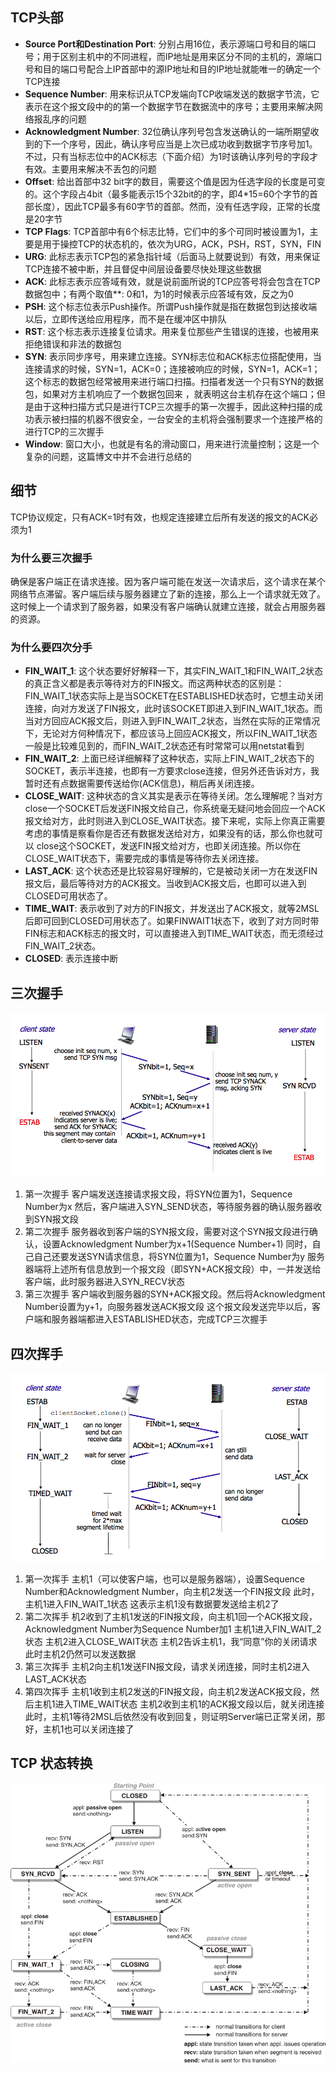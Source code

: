 ## TCP头部

- **Source Port和Destination Port**: 分别占用16位，表示源端口号和目的端口号；用于区别主机中的不同进程，而IP地址是用来区分不同的主机的，源端口号和目的端口号配合上IP首部中的源IP地址和目的IP地址就能唯一的确定一个TCP连接
- **Sequence Number**: 用来标识从TCP发端向TCP收端发送的数据字节流，它表示在这个报文段中的的第一个数据字节在数据流中的序号；主要用来解决网络报乱序的问题
- **Acknowledgment Number**: 32位确认序列号包含发送确认的一端所期望收到的下一个序号，因此，确认序号应当是上次已成功收到数据字节序号加1。不过，只有当标志位中的ACK标志（下面介绍）为1时该确认序列号的字段才有效。主要用来解决不丢包的问题
- **Offset**: 给出首部中32 bit字的数目，需要这个值是因为任选字段的长度是可变的。这个字段占4bit（最多能表示15个32bit的的字，即4*15=60个字节的首部长度），因此TCP最多有60字节的首部。然而，没有任选字段，正常的长度是20字节
- **TCP Flags**: TCP首部中有6个标志比特，它们中的多个可同时被设置为1，主要是用于操控TCP的状态机的，依次为URG，ACK，PSH，RST，SYN，FIN
- **URG**: 此标志表示TCP包的紧急指针域（后面马上就要说到）有效，用来保证TCP连接不被中断，并且督促中间层设备要尽快处理这些数据
- **ACK**: 此标志表示应答域有效，就是说前面所说的TCP应答号将会包含在TCP数据包中；有两个取值**: 0和1，为1的时候表示应答域有效，反之为0
- **PSH**: 这个标志位表示Push操作。所谓Push操作就是指在数据包到达接收端以后，立即传送给应用程序，而不是在缓冲区中排队
- **RST**: 这个标志表示连接复位请求。用来复位那些产生错误的连接，也被用来拒绝错误和非法的数据包
- **SYN**: 表示同步序号，用来建立连接。SYN标志位和ACK标志位搭配使用，当连接请求的时候，SYN=1，ACK=0；连接被响应的时候，SYN=1，ACK=1；这个标志的数据包经常被用来进行端口扫描。扫描者发送一个只有SYN的数据包，如果对方主机响应了一个数据包回来 ，就表明这台主机存在这个端口；但是由于这种扫描方式只是进行TCP三次握手的第一次握手，因此这种扫描的成功表示被扫描的机器不很安全，一台安全的主机将会强制要求一个连接严格的进行TCP的三次握手
- **Window**: 窗口大小，也就是有名的滑动窗口，用来进行流量控制；这是一个复杂的问题，这篇博文中并不会进行总结的

## 细节

TCP协议规定，只有ACK=1时有效，也规定连接建立后所有发送的报文的ACK必须为1

### 为什么要三次握手

确保是客户端正在请求连接。因为客户端可能在发送一次请求后，这个请求在某个网络节点滞留。客户端后续与服务器建立了新的连接，那么上一个请求就无效了。这时候上一个请求到了服务器，如果没有客户端确认就建立连接，就会占用服务器的资源。

### 为什么要四次分手

- **FIN_WAIT_1**: 这个状态要好好解释一下，其实FIN_WAIT_1和FIN_WAIT_2状态的真正含义都是表示等待对方的FIN报文。而这两种状态的区别是：FIN_WAIT_1状态实际上是当SOCKET在ESTABLISHED状态时，它想主动关闭连接，向对方发送了FIN报文，此时该SOCKET即进入到FIN_WAIT_1状态。而当对方回应ACK报文后，则进入到FIN_WAIT_2状态，当然在实际的正常情况下，无论对方何种情况下，都应该马上回应ACK报文，所以FIN_WAIT_1状态一般是比较难见到的，而FIN_WAIT_2状态还有时常常可以用netstat看到
- **FIN_WAIT_2**: 上面已经详细解释了这种状态，实际上FIN_WAIT_2状态下的SOCKET，表示半连接，也即有一方要求close连接，但另外还告诉对方，我暂时还有点数据需要传送给你(ACK信息)，稍后再关闭连接。
- **CLOSE_WAIT**: 这种状态的含义其实是表示在等待关闭。怎么理解呢？当对方close一个SOCKET后发送FIN报文给自己，你系统毫无疑问地会回应一个ACK报文给对方，此时则进入到CLOSE_WAIT状态。接下来呢，实际上你真正需要考虑的事情是察看你是否还有数据发送给对方，如果没有的话，那么你也就可以 close这个SOCKET，发送FIN报文给对方，也即关闭连接。所以你在CLOSE_WAIT状态下，需要完成的事情是等待你去关闭连接。
- **LAST_ACK**: 这个状态还是比较容易好理解的，它是被动关闭一方在发送FIN报文后，最后等待对方的ACK报文。当收到ACK报文后，也即可以进入到CLOSED可用状态了。
- **TIME_WAIT**: 表示收到了对方的FIN报文，并发送出了ACK报文，就等2MSL后即可回到CLOSED可用状态了。如果FINWAIT1状态下，收到了对方同时带FIN标志和ACK标志的报文时，可以直接进入到TIME_WAIT状态，而无须经过FIN_WAIT_2状态。
- **CLOSED**: 表示连接中断

## 三次握手

![](../images/network/tcp_handshake/1.png)

1. 第一次握手
客户端发送连接请求报文段，将SYN位置为1，Sequence Number为x
然后，客户端进入SYN_SEND状态，等待服务器的确认服务器收到SYN报文段
1. 第二次握手
服务器收到客户端的SYN报文段，需要对这个SYN报文段进行确认，设置Acknowledgment Number为x+1(Sequence Number+1)
同时，自己自己还要发送SYN请求信息，将SYN位置为1，Sequence Number为y
服务器端将上述所有信息放到一个报文段（即SYN+ACK报文段）中，一并发送给客户端，此时服务器进入SYN_RECV状态
1. 第三次握手
客户端收到服务器的SYN+ACK报文段。然后将Acknowledgment Number设置为y+1，向服务器发送ACK报文段
这个报文段发送完毕以后，客户端和服务器端都进入ESTABLISHED状态，完成TCP三次握手

## 四次挥手

![](../images/network/tcp_handshake/2.png)

1. 第一次挥手
主机1（可以使客户端，也可以是服务器端），设置Sequence Number和Acknowledgment Number，向主机2发送一个FIN报文段
此时，主机1进入FIN_WAIT_1状态
这表示主机1没有数据要发送给主机2了
1. 第二次挥手
机2收到了主机1发送的FIN报文段，向主机1回一个ACK报文段，Acknowledgment Number为Sequence Number加1
主机1进入FIN_WAIT_2状态
主机2进入CLOSE_WAIT状态
主机2告诉主机1，我“同意”你的关闭请求
此时主机2仍然可以发送数据
1. 第三次挥手
主机2向主机1发送FIN报文段，请求关闭连接，同时主机2进入LAST_ACK状态
1. 第四次挥手
主机1收到主机2发送的FIN报文段，向主机2发送ACK报文段，然后主机1进入TIME_WAIT状态
主机2收到主机1的ACK报文段以后，就关闭连接
此时，主机1等待2MSL后依然没有收到回复，则证明Server端已正常关闭，那好，主机1也可以关闭连接了	

## TCP 状态转换

![](../images/network/tcp_handshake/3.png)